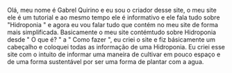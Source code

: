 Olá, meu nome é Gabrel Quirino e eu sou o criador desse site, o meu site ele é um tutorial e ao mesmo tempo ele é informativo 
e ele fala tudo sobre "Hidroponia " e agora eu vou falar tudo que contém no meu site de forma mais simplificada. 
Basicamente o meu site contémtudo sobre Hidroponia desde " O que é? " a " Como fazer ", eu criei o site e fiz básicamente um cabeçalho 
e coloquei todas as informação de uma Hidroponia.
  Eu criei esse site com o intuito de informar uma maneira de cultivar em pouco espaço e de uma forma sustentável 
  por ser uma forma de plantar com a agua.
